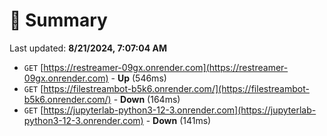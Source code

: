 # 📖 Summary
Last updated: **8/21/2024, 7:07:04 AM**

- `GET` [https://restreamer-09gx.onrender.com](https://restreamer-09gx.onrender.com) - **Up** (546ms)
- `GET` [https://filestreambot-b5k6.onrender.com/](https://filestreambot-b5k6.onrender.com/) - **Down** (164ms)
- `GET` [https://jupyterlab-python3-12-3.onrender.com](https://jupyterlab-python3-12-3.onrender.com) - **Down** (141ms)
